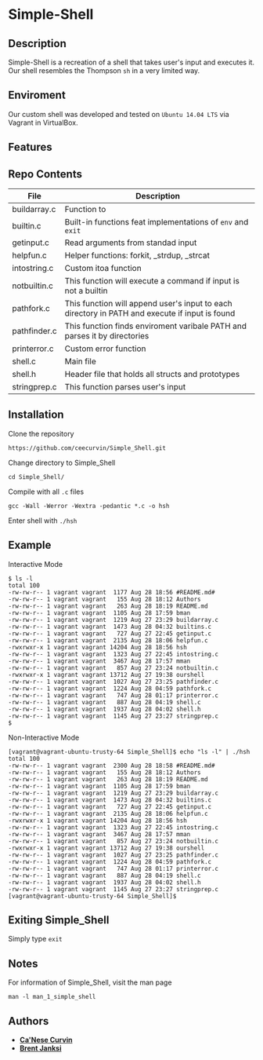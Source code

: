 # Simple-Shell

## Description
Simple-Shell is a recreation of a shell that takes user's input and executes it. Our shell resembles the Thompson `sh` in a very limited way.

## Enviroment
Our custom shell was developed and tested on `Ubuntu 14.04 LTS` via Vagrant in VirtualBox.

## Features

## Repo Contents

| **File** | **Description** |
|----------|------------------|
| buildarray.c | Function to |
| builtin.c | Built-in functions feat implementations of `env` and `exit` |
| getinput.c | Read arguments from standad input |
| helpfun.c | Helper functions: forkit, _strdup, _strcat |
| intostring.c | Custom itoa function |
| notbuiltin.c | This function will execute a command if input is not a builtin |
| pathfork.c | This function will append user's input to each directory in PATH and execute if input is found |
| pathfinder.c | This function finds enviroment varibale PATH and parses it by directories |
| printerror.c | Custom error function |
| shell.c | Main file |
| shell.h | Header file that holds all structs and prototypes |
| stringprep.c | This function parses user's input |

## Installation

Clone the repository
```
https://github.com/ceecurvin/Simple_Shell.git
```

Change directory to Simple_Shell
```
cd Simple_Shell/
```

Compile with all `.c` files
```
gcc -Wall -Werror -Wextra -pedantic *.c -o hsh
```
Enter shell with `./hsh`

## Example

Interactive Mode
```
$ ls -l
total 100
-rw-rw-r-- 1 vagrant vagrant  1177 Aug 28 18:56 #README.md#
-rw-rw-r-- 1 vagrant vagrant   155 Aug 28 18:12 Authors
-rw-rw-r-- 1 vagrant vagrant   263 Aug 28 18:19 README.md
-rw-rw-r-- 1 vagrant vagrant  1105 Aug 28 17:59 bman
-rw-rw-r-- 1 vagrant vagrant  1219 Aug 27 23:29 buildarray.c
-rw-rw-r-- 1 vagrant vagrant  1473 Aug 28 04:32 builtins.c
-rw-rw-r-- 1 vagrant vagrant   727 Aug 27 22:45 getinput.c
-rw-rw-r-- 1 vagrant vagrant  2135 Aug 28 18:06 helpfun.c
-rwxrwxr-x 1 vagrant vagrant 14204 Aug 28 18:56 hsh
-rw-rw-r-- 1 vagrant vagrant  1323 Aug 27 22:45 intostring.c
-rw-rw-r-- 1 vagrant vagrant  3467 Aug 28 17:57 mman
-rw-rw-r-- 1 vagrant vagrant   857 Aug 27 23:24 notbuiltin.c
-rwxrwxr-x 1 vagrant vagrant 13712 Aug 27 19:38 ourshell
-rw-rw-r-- 1 vagrant vagrant  1027 Aug 27 23:25 pathfinder.c
-rw-rw-r-- 1 vagrant vagrant  1224 Aug 28 04:59 pathfork.c
-rw-rw-r-- 1 vagrant vagrant   747 Aug 28 01:17 printerror.c
-rw-rw-r-- 1 vagrant vagrant   887 Aug 28 04:19 shell.c
-rw-rw-r-- 1 vagrant vagrant  1937 Aug 28 04:02 shell.h
-rw-rw-r-- 1 vagrant vagrant  1145 Aug 27 23:27 stringprep.c
$ 
```

Non-Interactive Mode
```
[vagrant@vagrant-ubuntu-trusty-64 Simple_Shell]$ echo "ls -l" | ./hsh
total 100
-rw-rw-r-- 1 vagrant vagrant  2300 Aug 28 18:58 #README.md#
-rw-rw-r-- 1 vagrant vagrant   155 Aug 28 18:12 Authors
-rw-rw-r-- 1 vagrant vagrant   263 Aug 28 18:19 README.md
-rw-rw-r-- 1 vagrant vagrant  1105 Aug 28 17:59 bman
-rw-rw-r-- 1 vagrant vagrant  1219 Aug 27 23:29 buildarray.c
-rw-rw-r-- 1 vagrant vagrant  1473 Aug 28 04:32 builtins.c
-rw-rw-r-- 1 vagrant vagrant   727 Aug 27 22:45 getinput.c
-rw-rw-r-- 1 vagrant vagrant  2135 Aug 28 18:06 helpfun.c
-rwxrwxr-x 1 vagrant vagrant 14204 Aug 28 18:56 hsh
-rw-rw-r-- 1 vagrant vagrant  1323 Aug 27 22:45 intostring.c
-rw-rw-r-- 1 vagrant vagrant  3467 Aug 28 17:57 mman
-rw-rw-r-- 1 vagrant vagrant   857 Aug 27 23:24 notbuiltin.c
-rwxrwxr-x 1 vagrant vagrant 13712 Aug 27 19:38 ourshell
-rw-rw-r-- 1 vagrant vagrant  1027 Aug 27 23:25 pathfinder.c
-rw-rw-r-- 1 vagrant vagrant  1224 Aug 28 04:59 pathfork.c
-rw-rw-r-- 1 vagrant vagrant   747 Aug 28 01:17 printerror.c
-rw-rw-r-- 1 vagrant vagrant   887 Aug 28 04:19 shell.c
-rw-rw-r-- 1 vagrant vagrant  1937 Aug 28 04:02 shell.h
-rw-rw-r-- 1 vagrant vagrant  1145 Aug 27 23:27 stringprep.c
[vagrant@vagrant-ubuntu-trusty-64 Simple_Shell]$ 
```

## Exiting Simple_Shell
Simply type `exit`

## Notes
For information of Simple_Shell, visit the man page
```
man -l man_1_simple_shell
```

## Authors
* [**Ca'Nese Curvin**]()
* [**Brent Janksi**]()